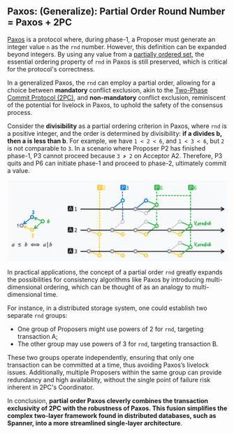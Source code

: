 ## Paxos: (Generalize): Partial Order Round Number = Paxos + 2PC

[Paxos](https://en.wikipedia.org/wiki/Paxos_(computer_science)) is a protocol where, during phase-1, a Proposer must generate an integer value `n` as the `rnd` number. However, this definition can be expanded beyond integers. By using any value from a [partially ordered set](https://en.wikipedia.org/wiki/Partially_ordered_set), the essential ordering property of `rnd` in Paxos is still preserved, which is critical for the protocol's correctness.

In a generalized Paxos, the `rnd` can employ a partial order, allowing for a choice between **mandatory** conflict exclusion, akin to the [Two-Phase Commit Protocol (2PC)](https://en.wikipedia.org/wiki/Two-phase_commit_protocol), and **non-mandatory** conflict exclusion, reminiscent of the potential for livelock in Paxos, to uphold the safety of the consensus process.

Consider the **divisibility** as a partial ordering criterion in Paxos, where `rnd` is a positive integer, and the order is determined by divisibility: **if a divides b, then a is less than b**. For example, we have `1 < 2 < 6`, and `1 < 3 < 6`, but `2` is not comparable to `3`. In a scenario where Proposer P2 has finished phase-1, P3 cannot proceed because `3 ≯ 2` on Acceptor A2. Therefore, P3 quits and P6 can initiate phase-1 and proceed to phase-2, ultimately commit a value.

![](paxos-partial-order-rnd.jpeg)

In practical applications, the concept of a partial order `rnd` greatly expands the possibilities for consistency algorithms like Paxos by introducing multi-dimensional ordering, which can be thought of as an analogy to multi-dimensional time.

For instance, in a distributed storage system, one could establish two separate `rnd` groups:

- One group of Proposers might use powers of 2 for `rnd`, targeting transaction A;
- The other group may use powers of 3 for `rnd`, targeting transaction B.

These two groups operate independently, ensuring that only one transaction can be committed at a time, thus avoiding Paxos’s livelock issues. Additionally, multiple Proposers within the same group can provide redundancy and high availability, without the single point of failure risk inherent in 2PC's Coordinator.

In conclusion, **partial order Paxos cleverly combines the transaction exclusivity of 2PC with the robustness of Paxos. This fusion simplifies the complex two-layer framework found in distributed databases, such as Spanner, into a more streamlined single-layer architecture**.
